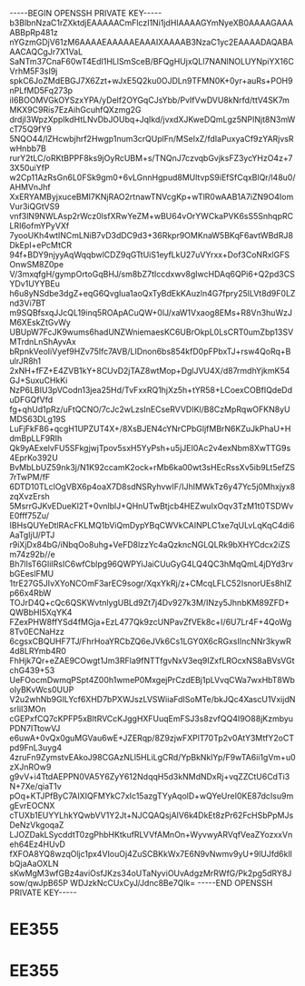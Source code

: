 -----BEGIN OPENSSH PRIVATE KEY-----
b3BlbnNzaC1rZXktdjEAAAAACmFlczI1Ni1jdHIAAAAGYmNyeXB0AAAAGAAAABBpRp481z
nYGzmGDjV61zM6AAAAEAAAAAEAAAIXAAAAB3NzaC1yc2EAAAADAQABAAACAQCgJr7X1VaL
SaNTm37CnaF60wT4EdI1HLlSmSceB/BFQgHUjxQLl7NANlNOLUYNpiYX16CVrhM5F3sI9j
spkC6JoZMdEBGJ7X6Zzt+wJxE5Q2ku0OJDLn9TFMN0K+0yr+auRs+POH9nPLfMD5Fq273p
iI6BOOMVGkOYSzxYPA/yDelf2OYGqCJsYbb/PvIfVwDVU8kNrfd/ttV4SK7mMKX9C9Ris7EzAihGcuhfQXzmg2G
drdjI3WpzXppIkdHtLNvDbJOUbq+JqIkd/jvxdXJKweDQmLgz5NPINjt8N3mWcT75Q9fY9
5NQO44/lZHcwbjhrf2Hwgp1num3crQUplFn/MSeIxZ/fdIaPuxyaCf9zYARjvsRwHnbb7B
rurY2tLC/oRKtBPPF8ks9jOyRcUBM+s/TNQnJ7czvqbGvjksFZ3ycYHzO4z+73X50uiYfP
w2Cp11AzRsGn6L0FSk9gm0+6vLGnnHgpud8MUltvpS9iEfSfCqxBlQr/l48u0/AHMVnJhf
XxERYAMByjxuceBMI7KNjRAO2rtnawTNVcgKp+wTlR0wAAB1A7iZN9O4IomVur3iQGtVS9
vnf3lN9NWLAsp2rWcz0lsfXRwYeZM+wBU64vOrYWCkaPVK6sS5SnhqpRCLRI6ofmYPyVXf
7yooUKh4wtINCmLNiB7vD3dDC9d3+36Rkpr9OMKnaW5BKqF6avtWBdRJ8DkEpI+ePcMtCR
94f+BDY9njyyAqWqqbwlCDZ9qGTtUiS1eyfLkU27uVYrxx+Dof3CoNRxlGFSOnwSM8Z0pe
V/3mxqfgH/gympOrtoGqBHJ/sm8bZ7tIccdxwv8gIwcHDAq6QPi6+Q2pd3CSYDv1UYYBEu
h6u8yNSdbe3dgZ+eqG6QvgIua1aoQxTyBdEkKAuzln4G7fpry25lLVt8d9F0LZnd3Vi7BT
m9SQBfsxqJJcQL19inq5ROApACuQW+0lJ/xaW1Vxaog8EMs+R8Vn3huWzJM6XEskZtGvWy
UBUpW7FcJK9wums6hadUNZWniemaesKC6UBrOkpL0LsCRT0umZbp13SVMTrdnLnShAyvAx
bRpnkVeoIiVyef9HZv75Ifc7AVB/LIDnon6bs854kfD0pFPbxTJ+rsw4QoRq+BulrJR8h1
2xNH+fFZ+E4ZVB1kY+8CUvD2jTAZ8wtMop+DglJVU4X/d87rmdhYjkmK54GJ+SuxuCHkKi
NzP6LBIU3pVCodn13jea25Hd/TvFxxRQ1hjXz5h+tYR58+LCoexCOBfIQdeDduDFGQfVfd
fg+qhUd1pRz/uFtQCNO/7cJc2wLzsInECseRVVDIKl/B8CzMpRqwOFKN8yUMDS63DLg19S
LuFjFkF86+qcgH1UPZUT4X+/8XsBJEN4cYNrCPbGljfMBrN6KZuJkPhaU+HdmBpLLF9RIh
Qk9yAExelvFU5SFkgjwjTpov5sxH5YyPsh+u5jJEI0Ac2v4exNbm8XwTTG9s4EprKo392U
BvMbLbUZ59nk3j/N1K92ccamK2ock+rMb6ka00wt3sHEcRssXv5ib9Lt5efZS7rTwPM/fF
6DTD10TLclOgVBX6p4oaX7D8sdNSRyhvwIF/IJhIMWkTz6y47Yc5j0Mhxjyx8zqXvzErsh
5MsrrGJKvEDueKl2T+0vnlblJ+QHnUTwBtjcb4HEZwuIxOqv3TzM1t0TSDWvE0fff75Zu/
IBHsQUYeDtlRAcFKLMQ1bViQmDypYBqCWVkCAINPLC1xe7qULvLqKqC4di6AaTgIjU/PTJ
r9iXjDx84bG/iNbqOo8uhg+VeFD8lzzYc4aQzkncNGLQLRk9bXHYCdcx2iZSm74z92b//e
Bh7lIsT6GliIRsIC6wfCblpg96QWPYiJaiCUuGyG4LQ4QC3hMqQmL4jDYd3rvbGEeslFMU
1trE27G5JIvXYoNCOmF3arEC9sogr/XqxYkRj/z+CMcqLFLC52IsnorUEs8hIZp66x4RbW
TOJrD4Q+cQc6QSKWvtnlygUBLd9Zt7j4Dv927k3M/INzy5JhnbKM89ZFD+QWBbHI5XqYK4
FZexPHW8ffYSd4fMGja+EzL477Qk9zcUNPavZfVEk8c+I/6U7Lr4F+4QoWg8Tv0ECNaHzz
6cgsxCBQUHF7TJ/FhrHoaYRCbZQ6eJVk6Cs1LGY0X6cRGxsIIncNNr3kywR4d8LRYmb4R0
FhHjk7Qr+eZAE9COwgt1Jm3RFla9fNTTfgvNxV3eq9IZxfLROcxNS8aBVsVGtchG439+53
UeFOocmDwmqPSpt4Z00h1wmeP0MxgejPrCzdEBj1pLVvqCWa7wxHbT8WboIyBKvWcs0UUP
V2u2whNb9GlLYcf6XHD7bPXWJszLVSWiiaFdISoMTe/bkJQc4XascU1VxijdNsrIiI3MOn
cGEPxfCQ7cKPFP5xBltRVCcKJggHXFUuqEmFSJ3s8zvfQQ4I9O88jKzmbyuPDN7ITtowVJ
e6uwA+0vQx0guMGVau6wE+JZERqp/8Z9zjwFXPlT70Tp2v0AtY3MtfY2oCTpd9FnL3uyg4
4zruFn9ZymstvEAkoJ98CGAzNLl5HLiLgCRd/YpBkNklYp/F9wTA6ii1gVm+u0zXJnROw9
g9vV+i4TtdAEPPN0VA5Y6ZyY612NdqqH5d3kNMdNDxRj+vqZZCtU6CdTi3N+7Xe/qiaT1v
pOq+KTJPfByC7AIXIQFMYkC7xIc15azgTYyAqolD+wQYeUreI0KE87dcIsu9mgEvrEOCNX
cTUXb1EUYYLhkYQwbVV1Y2Jt+NJCQAQsjAlV6k4DkEt8zPr62FcHSbPpMJsDeNzVkgoqaZ
LJOZDakLSycddtT0zgPhbHKtkufRLVVfAMnOn+WyvwyARVqfVeaZYozxxVneh64Ez4HUvD
fXFOA8YQ8wzqOljc1px4VIouOj4ZuSCBKkWx7E6N9vNwmv9yU+9lUJfd6klIbQjaAaOXLN
sKwMgM3wfGBz4aviOsfJKzs34oUTaNyviOUvAdgzMrRWfG/Pk2pg5dRY8Jsow/qwJpB65P
WDJzkNcCUxCyJ/Jdnc8Be7Qlk=
-----END OPENSSH PRIVATE KEY-----
# EE355
# EE355
